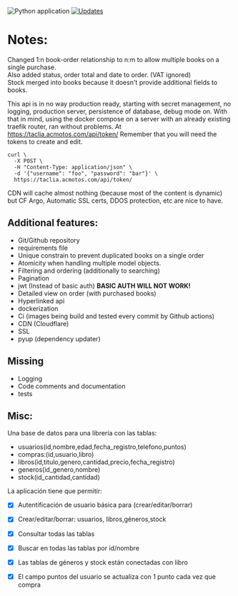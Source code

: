 ![Python application](https://github.com/EndermanAPM/rest-bookstore/workflows/Python%20application/badge.svg)
[![Updates](https://pyup.io/repos/github/EndermanAPM/rest-bookstore/shield.svg?token=bbea8f64-35d8-4063-b999-85ca5369532b)](https://pyup.io/repos/github/EndermanAPM/rest-bookstore/)

# Notes:  
Changed 1:n book-order relationship to n:m to allow multiple books on a single purchase.  
Also added status, order total and date to order. (VAT ignored)  
Stock merged into books because it doesn't provide additional fields to books.    

This api is in no way production ready, starting with secret management, no logging, production server,
persistence of database, debug mode on. With that in mind, using the docker compose on a server with an already 
existing traefik router, ran without problems. At https://taclia.acmotos.com/api/token/
Remember that you will need the tokens to create and edit.

    curl \
      -X POST \
      -H "Content-Type: application/json" \
      -d '{"username": "foo", "password": "bar"}' \
      https://taclia.acmotos.com/api/token/


CDN will cache almost nothing (because most of the content is dynamic) but CF Argo, Automatic SSL certs, DDOS protection,
 etc are nice to have.
   
## Additional features:
- Git/Github repository
- requirements file
- Unique constrain to prevent duplicated books on a single order
- Atomicity when handling multiple model objects.
- Filtering and ordering (additionally to searching)
- Pagination
- jwt (Instead of basic auth) **BASIC AUTH WILL NOT WORK!**
- Detailed view on order (with purchased books)
- Hyperlinked api
- dockerization
- Ci (images being build and tested every commit by Github actions)
- CDN (Cloudflare)
- SSL
- pyup (dependency updater)


## Missing
- Logging
- Code comments and documentation
- tests



## Misc:
 Una base de datos para una librería con las tablas:
- usuarios(id,nombre,edad,fecha_registro,telefono,puntos)
- compras:(id,usuario,libro)
- libros(id,titulo,genero,cantidad,precio,fecha_registro)
- generos(id_genero,nombre)
- stock(id_cantidad,cantidad)



La aplicación tiene que permitir:
- [x] Autentificación de usuario básica para (crear/editar/borrar)
- [x] Crear/editar/borrar: usuarios, libros,géneros,stock
- [x] Consultar todas las tablas
- [x] Buscar en todas las tablas por id/nombre
- [x] Las tablas de géneros y stock están conectadas con libro
- [x] El campo puntos del usuario se actualiza con 1 punto cada vez que compra

